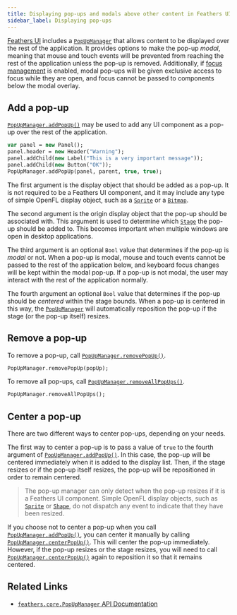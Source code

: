 ```yaml
---
title: Displaying pop-ups and modals above other content in Feathers UI
sidebar_label: Displaying pop-ups
---
```


[Feathers UI](/) includes a [`PopUpManager`](https://api.feathersui.com/current/feathers/core/PopUpManager.html) that allows content to be displayed over the rest of the application. It provides options to make the pop-up _modal_, meaning that mouse and touch events will be prevented from reaching the rest of the application unless the pop-up is removed. Additionally, if [focus management](./focus.md) is enabled, modal pop-ups will be given exclusive access to focus while they are open, and focus cannot be passed to components below the modal overlay.

## Add a pop-up

[`PopUpManager.addPopUp()`](https://api.feathersui.com/current/feathers/core/PopUpManager.html#addPopUp) may be used to add any UI component as a pop-up over the rest of the application.

```haxe
var panel = new Panel();
panel.header = new Header("Warning");
panel.addChild(new Label("This is a very important message"));
panel.addChild(new Button("OK"));
PopUpManager.addPopUp(panel, parent, true, true);
```

The first argument is the display object that should be added as a pop-up. It is not required to be a Feathers UI component, and it may include any type of simple OpenFL display object, such as a [`Sprite`](https://api.openfl.org/openfl/display/Sprite.html) or a [`Bitmap`](https://api.openfl.org/openfl/display/Bitmap.html).

The second argument is the origin display object that the pop-up should be associated with. This argument is used to determine which [`Stage`](https://api.openfl.org/openfl/display/Stage.html) the pop-up should be added to. This becomes important when multiple windows are open in desktop applications.

The third argument is an optional `Bool` value that determines if the pop-up is _modal_ or not. When a pop-up is modal, mouse and touch events cannot be passed to the rest of the application below, and keyboard focus changes will be kept within the modal pop-up. If a pop-up is not modal, the user may interact with the rest of the application normally.

The fourth argument an optional `Bool` value that determines if the pop-up should be _centered_ within the stage bounds. When a pop-up is centered in this way, the [`PopUpManager`](https://api.feathersui.com/current/feathers/core/PopUpManager.html) will automatically reposition the pop-up if the stage (or the pop-up itself) resizes.

## Remove a pop-up

To remove a pop-up, call [`PopUpManager.removePopUp()`](https://api.feathersui.com/current/feathers/core/PopUpManager.html#removePopUp).

```haxe
PopUpManager.removePopUp(popUp);
```

To remove all pop-ups, call [`PopUpManager.removeAllPopUps()`](https://api.feathersui.com/current/feathers/core/PopUpManager.html#removeAllPopUps).

```haxe
PopUpManager.removeAllPopUps();
```

## Center a pop-up

There are two different ways to center pop-ups, depending on your needs.

The first way to center a pop-up is to pass a value of `true` to the fourth argument of [`PopUpManager.addPopUp()`](https://api.feathersui.com/current/feathers/core/PopUpManager.html#addPopUp). In this case, the pop-up will be centered immediately when it is added to the display list. Then, if the stage resizes or if the pop-up itself resizes, the pop-up will be repositioned in order to remain centered.

> The pop-up manager can only detect when the pop-up resizes if it is a Feathers UI component. Simple OpenFL display objects, such as [`Sprite`](https://api.openfl.org/openfl/display/Sprite.html) or [`Shape`](https://api.openfl.org/openfl/display/Sprite.html), do not dispatch any event to indicate that they have been resized.

If you choose not to center a pop-up when you call [`PopUpManager.addPopUp()`](https://api.feathersui.com/current/feathers/core/PopUpManager.html#addPopUp), you can center it manually by calling [`PopUpManager.centerPopUp()`](https://api.feathersui.com/current/feathers/core/PopUpManager.html#centerPopUp). This will center the pop-up immediately. However, if the pop-up resizes or the stage resizes, you will need to call [`PopUpManager.centerPopUp()`](https://api.feathersui.com/current/feathers/core/PopUpManager.html#centerPopUp) again to reposition it so that it remains centered.

## Related Links

- [`feathers.core.PopUpManager` API Documentation](https://api.feathersui.com/current/feathers/core/PopUpManager.html)

